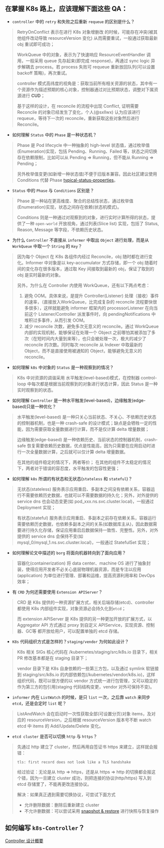 
## 在掌握 K8s 路上，应该理解下面这些 QA：

- `controller` 中的 `retry` 和失败之后重新 `requeue` 的区别是什么？
> RetryOnConflict 表示在进行 K8s 对象增删改 的时候，可能存在冲突(被其他组件改动导致 resourceVersion 变化) 从而需要重试，一般通过获取最新 obj 重试即可成功；
>
> WorkQueue 中的对象，表示为了快速响应 ResourceEventHandler 调用，一般采用 queue 先存起来(即完成 response)，再通过 sync logic 异步解耦去 process。若 process 失败可 requeue 重新放回队列(可以设置 backoff 策略)，再次重试。
>
> controller 模式高纬度的视角是：获取当前所有相关资源的状态，其中有一个资源作为描述预期的核心对象，控制器通过对比预期状态，调整对下属资源进行 **CUD**；
>
> 基于这样的设计，在 reconcile 的流程中出现 Conflict, 证明需要 Reconcile 的对象已经发生了变化，个人(@sxllwx) 认为应该进行 requeue，等待下一次的 reconcile，重新获取这些对象然后进行 Reconcile。

- 如何理解 `Status` 中的 `Phase` 是一种状态机？
> Phase 是 Pod lifecycle 中一种抽象的 high-level 状态值，通过枚举值(Enumeration)实现，包括 Pending、Running、Failed 等，状态之间切换存在依赖限制，比如可以从 Pending => Running，但不能从 Running => Pending；
>
> 另外枚举值变更(如新增一种状态值)不便于旧版本兼容。因此社区建议使用 Conditions 代替 Phase [typical-status-properties](https://github.com/kubernetes/community/blob/master/contributors/devel/sig-architecture/api-conventions.md#typical-status-properties)。

- `Status` 中的 `Phase` 与 `Conditions` 区别是？
> Phase 是一种站在更高维度、聚合的总结性状态，通过枚举值(Enumeration)实现，状态之间存在依赖(状态机模式)。
>
> Conditions 则是一种通过对观察到的对象，进行实时计算所得的状态，提供了一种 `open-world` 开放视角，通过列表(Slice list) 实现，包括了 Status, Reason, Message 等字段，不依赖历史状态。

- 为什么 `Controller` 不直接从 `informer` 中取出 `Object` 进行处理，而是从 `WorkQueue` 中取一个 `String` 的 `Key`？
> 因为每个 Object 在 K8s 各组件内经过 Reconcile，obj 随时都在进行变化。Informer 中对象是以 key-accumulator 方式存储，即一个 obj 随着时间的变化存在很多版本，通过取 Key 间接取到最新的 obj，保证了取到的 obj 是实时最新的对象。
>
> 另外，为什么在 Controller 内使用 WorkQueue，还有以下两点考虑：
> 1. 避免 OOM。具体来说，是提升 Controller(Listener) 处理（接收）事件的速率，（直接放入WorkQueue，比完成复杂的 reconcile 流程要快很多很多），这样就能避免 informer 框架内的 processorListener 在向当前这个 Listener/Controller 派发事件时，向 pendingNotifications 中堆积过多事件，从而引发 OOM。
> 2. 减少 reconcile 次数，避免多次无意义的 reconcile。通过 WorkQueue 内部的实现机制，能够保证在处理一个 Object 之前哪怕其被添加了多次（在短时间内大量到来等），也只会被处理一次，极大的减少了 reconcile 的次数。同时每次 reconcile 从 Indexer 中取最新的 Object，而不是直接使用被通知的 Object，能够避免无意义的 reconcile。

- 如何理解 `k8s` 中对象的 `Status` 是一种观察到的情况？
> K8s 中对资源的调谐采用 水平触发(level-based)模式，在控制器 control-loop 中每次都是根据当前观察到的对象进行状态计算，因此 Status 是一种实时观察到的状态。

- 如何理解 `Controller` 是一种水平触发(level-based)，边缘触发(edge-based)只是一种优化？
> 水平触发(level-based) 是一种只关心当前状态、不关心、不依赖历史状态的控制器机制，也是一种 crash-safe 的设计模式；缺点是会牺牲一定的性能，因为需要获取全量数据进行计算，而不是仅计算 delta 增量数据；
>
> 边缘触发(edge-based) 是一种依赖历史、当前状态的控制器机制，crash-safe 恢复需要依赖历史数据，优点是性能高，因为只需要在应用启动时进行一次全量数据计算，之后就可以仅计算 delta 增量数据。
>
> 在其他的组件稳定的情况下，两者等价；
> 在其他的组件不太稳定的情况下，两者对于错误的容忍度，水平触发的包容性更强；

- 如何理解 `k8s` 所谓的有状态和无状态(`stateless` 和 `stateful`)？
> 无状态(stateless) 服务表示应用重启、多副本之间没有依赖关系，容器运行不需要依赖历史数据，也就可以不需要数据的持久化；另外，对外提供的 service dns 也会动态变更(如 pod_xxx.ns.svc.cluster.local)，一般通过 Deployment 实现；
>
> 有状态(stateful) 服务表示应用重启、多副本之前存在依赖关系，容器运行需要依赖历史数据，也依赖多副本之间的关系(如数据库主从)，因此数据需要进行持久化存储，保证应用重启后数据保持一致性、完整性。另外，对外提供的 service dns 会保持不变(如 mysql_0/mysql_1.ns.svc.cluster.local)，一般通过 StatefulSet 实现；

- 如何理解论文中描述的 `borg` 将面向机器转向到了面向应用？
> 容器化(containerization) 将 data center、machine OS 进行了抽象封装，使得应用开发者不必关心底层物理机器资源，而是专注以应用(application) 为单位进行管理、部署和运维，提高资源利用率和 DevOps 效率；

- 有 `CRD` 为何还需要使用 `Extension APIServer`？
> CRD 是 K8s 提供的一种资源扩展方式，相关后端存储(etcd)、controller 都使用 K8s 内部组件实现，对象资源必会持久化到`etcd`；
>
> 而 extension APIServer 是 K8s 提供的另一种更加开放的扩展方式，以 Aggregator API 方式通过 proxy 到自定义 APIService，实现资源、控制器、GC等 都开放给用户，可以配置单独的 etcd 存储。

- `K8s` 代码组织方式是怎样的？`staging/vendor` 为何如此设计？
> K8s 相关 SIGs 核心代码在 /kubernetes/staging/src/k8s.io 目录下，相关 PR 修改基本都是在 staging 目录下；
>
> vendor 目录下是 K8s 自身依赖的一些第三方包，以及通过 symlink 软链接到 staging/src/k8s.io 的内部依赖包(/kubernetes/vendor/k8s.io)，这样组织代码，既可以很方便的以 vendor 方式统一进行包管理，又可以稳定的作为第三方的包引用(staging 代码结构变更，vendor 对外可保持不变)。

- `informer` 内在 `ListWatch` 的时候，是只 `list` 一次，之后靠 `watch` 来同步 `etcd`，还是会定时 `list` 呢？
> ListAndWatch 会在启动时一次性获取全部(可设置分页)对象 items，及对应的 resourceVersion，之后根据 resourceVersion 版本号不断 watch etcd 中 items 的 Add/Update/Delete 变化。

- `etcd cluster` 是否可以切换 `http` 与 `https`？
> 先通过 http 建立了 cluster，然后再用自签证书 https 来建立，这样就会报错：
>
> ```
> tls: first record does not look like a TLS handshake
> ```
> 
> 经过验证：无论是从 http => https，还是从 https => http 的切换都会报这个错，因为一旦建立 cluster 成功，则把连接的协议(http/https) 写入到 etcd 存储里了，不能再更改连接协议。
> 
> 解决：如果真正遇到需要切换协议，可尝试下面方式
> - 允许删除数据：删除后重新建立 cluster
> - 不允许删数据：可以尝试采用 [snapshot & restore](https://etcd.io/docs/v3.5/op-guide/recovery/) 进行快照与恢复操作


## 如何编写 `k8s-Controller`？ 
[Controller 设计概要](https://github.com/k8s-club/k8s-club/tree/master/controller/README.md)

